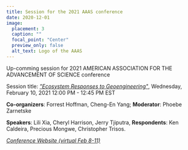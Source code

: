 ```yaml
---
title: Session for the 2021 AAAS conference
date: 2020-12-01
image:
  placement: 3
  caption: ""
  focal_point: "Center"
  preview_only: false
  alt_text: Logo of the AAAS
---
```

Up-comming session for 2021 AMERICAN ASSOCIATION FOR THE ADVANCEMENT OF SCIENCE conference

<!--more-->


Session title: *["Ecosystem Responses to Geoengineering"](https://aaas.confex.com/aaas/2021/meetingapp.cgi/Session/27417)*, Wednesday, February 10, 2021
12:00 PM - 12:45 PM EST


**Co-organizers**: Forrest Hoffman, Cheng-En Yang; **Moderator**: Phoebe Zarnetske

**Speakers**: Lili Xia, Cheryl Harrison, Jerry Tjiputra, **Respondents**: Ken Caldeira, Precious Mongwe, Christopher Trisos.

*[Conference Website (virtual Feb 8-11)](https://meetings.aaas.org/)*
